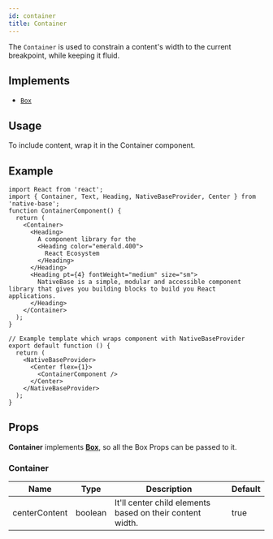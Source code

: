 ```yaml
---
id: container
title: Container
---
```


The `Container` is used to constrain a content's width to the current breakpoint, while keeping it fluid.

## Implements

- [`Box`](box.md)

## Usage

To include content, wrap it in the Container component.

## Example

```SnackPlayer name=Container%20Example
import React from 'react';
import { Container, Text, Heading, NativeBaseProvider, Center } from 'native-base';
function ContainerComponent() {
  return (
    <Container>
      <Heading>
        A component library for the
        <Heading color="emerald.400">
          React Ecosystem
        </Heading>
      </Heading>
      <Heading pt={4} fontWeight="medium" size="sm">
        NativeBase is a simple, modular and accessible component library that gives you building blocks to build you React applications.
      </Heading>
    </Container>
  );
}

// Example template which wraps component with NativeBaseProvider
export default function () {
  return (
    <NativeBaseProvider>
      <Center flex={1}>
        <ContainerComponent />
      </Center>
    </NativeBaseProvider>
  );
}
```

## Props

**Container** implements **[Box](box.md)**, so all the Box Props can be passed to it.

### Container

| Name          | Type    | Description                                               | Default |
| ------------- | ------- | --------------------------------------------------------- | ------- |
| centerContent | boolean | It'll center child elements based on their content width. | true    |
